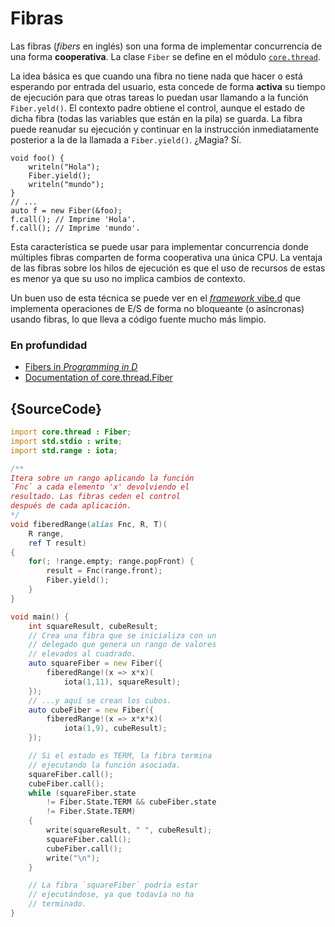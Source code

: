 # Fibras

Las fibras (*fibers* en inglés) son una forma de implementar concurrencia de
una forma **cooperativa**. La clase `Fiber` se define en el módulo
[`core.thread`](https://dlang.org/phobos/core_thread.html).

La idea básica es que cuando una fibra no tiene nada que hacer o está esperando
por entrada del usuario, esta concede de forma **activa** su tiempo de ejecución
para que otras tareas lo puedan usar llamando a la función `Fiber.yeld()`.
El contexto padre obtiene el control, aunque el estado de dicha fibra (todas
las variables que están en la pila) se guarda. La fibra puede reanudar su
ejecución y continuar en la instrucción inmediatamente posterior a la de la
llamada a `Fiber.yield()`. ¿Magia? Sí.

    void foo() {
        writeln("Hola");
        Fiber.yield();
        writeln("mundo");
    }
    // ...
    auto f = new Fiber(&foo);
    f.call(); // Imprime 'Hola'.
    f.call(); // Imprime 'mundo'.

Esta característica se puede usar para implementar concurrencia donde múltiples
fibras comparten de forma cooperativa una única CPU. La ventaja de las fibras
sobre los hilos de ejecución es que el uso de recursos de estas es menor ya
que su uso no implica cambios de contexto.

Un buen uso de esta técnica se puede ver en el [*framework* vibe.d](http://vibed.org)
que implementa operaciones de E/S de forma no bloqueante (o asíncronas) usando
fibras, lo que lleva a código fuente mucho más limpio.

### En profundidad

- [Fibers in _Programming in D_](http://ddili.org/ders/d.en/fibers.html)
- [Documentation of core.thread.Fiber](https://dlang.org/library/core/thread/fiber.html)

## {SourceCode}

```d
import core.thread : Fiber;
import std.stdio : write;
import std.range : iota;

/**
Itera sobre un rango aplicando la función
`Fnc` a cada elemento 'x' devolviendo el
resultado. Las fibras ceden el control
después de cada aplicación.
*/
void fiberedRange(alias Fnc, R, T)(
    R range,
    ref T result)
{
    for(; !range.empty; range.popFront) {
        result = Fnc(range.front);
        Fiber.yield();
    }
}

void main() {
    int squareResult, cubeResult;
    // Crea una fibra que se inicializa con un
    // delegado que genera un rango de valores
    // elevados al cuadrado.
    auto squareFiber = new Fiber({
        fiberedRange!(x => x*x)(
            iota(1,11), squareResult);
    });
    // ...y aquí se crean los cubos.
    auto cubeFiber = new Fiber({
        fiberedRange!(x => x*x*x)(
            iota(1,9), cubeResult);
    });

    // Si el estado es TERM, la fibra termina
    // ejecutando la función asociada.
    squareFiber.call();
    cubeFiber.call();
    while (squareFiber.state
        != Fiber.State.TERM && cubeFiber.state
        != Fiber.State.TERM)
    {
        write(squareResult, " ", cubeResult);
        squareFiber.call();
        cubeFiber.call();
        write("\n");
    }

    // La fibra `squareFiber` podría estar
    // ejecutándose, ya que todavía no ha
    // terminado.
}
```
